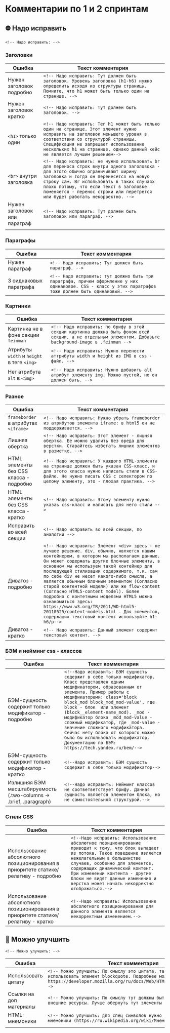 # Комментарии по 1 и 2 спринтам

## :no_entry: Надо исправить

`<!-- Надо исправить: -->`

### Заголовки

| Ошибка        | Текст комментария|
| ------------- | ------------- |
| Нужен заголовок подробно | `<!-- Надо исправить: Тут должен быть заголовок. Уровень заголовка (h1-h6) нужно определить исходя из структуры страницы. Помните, что h1 может быть только один на странице. -->` |
| Нужен заголовок кратко | `<!-- Надо исправить: Тут должен быть заголовок. -->` |
| `<h1>` только один| `<!-- Надо исправить: Тег h1 может быть только один на странице. Этот элемент нужно исправить на заголовок меньшего уровня в соответствии со структурой страницы. Спецификация не запрещает использование нескольких h1 на странице, однако данный кейс не является лучшим решением-->` |
| `<br>` внутри заголовка | `<!-- Надо исправить: не нужно использовать br для переноса строк внутри одного заголовока - для этого обычно ограничивают ширину заголовка и тогда он перенесется на новую строку сам. Br использовать в таких случаях плохо потому, что если текст в заголовке поменяется - перенос строки или перетрется или будет работать некорректно. -->` |
| Нужен заголовок или параграф | `<!-- Надо исправить: Тут должен быть заголовок или параграф. -->` |
|||

### Параграфы
| Ошибка        | Текст комментария|
| ------------- | ------------- |
| Нужен параграф | `<!-- Надо исправить: Тут должен быть параграф. -->` |
| 3 оиднаковых параграфа | `<!-- Надо исправить: тут должно быть три параграфа, причем оформление у них одинаковое. CSS - класс у этих параграфов тоже должен быть одинаковый. -->` |


### Картинки

| Ошибка        | Текст комментария|
| ------------- | ------------- |
| Картинка не в фоне секции `feinman` | `<!-- Надо исправить: по брифу в этой секции картинка должна быть фоном всей секции, а не отдельным элементом. Добавьте background-image в .feinman -->` |
| Атрибуты `width` и `height` в теге `<img>` | `<!-- Надо исправить: Нужно перенести аттрибуты width и height из IMG в css - файл. -->` |
| Нет атрибута `alt` в `<img>` | `<!-- Надо исправить: Нужно добавить alt атрибут элементу img. Можно пустой, но он должен быть. -->` |
|||

### Разное
| Ошибка        | Текст комментария|
| ------------- | ------------- |
| `frameborder` в атрибутах `<iframe>` | `<!-- Надо исправить: Нужно убрать frameborder из атрибутов элемента iframe: в html5 он не поддерживается. -->` |
| Лишняя обертка | `<!-- Надо исправить: Этот элемент - лишняя обертка. Ее можно удалить без вреда для верстки. Старайтесь избегать лишних элементов в разметке. -->` |
| HTML элементы без CSS класса - подробно | `<!-- Надо исправить: У каждого HTML-элемента на странице должен быть указан CSS-класс, и для этого класса нужно написать стили в CSS-файле. Не нужно писать CSS с селектором по целому элементу, это - плохая практика. -->` |
| HTML элементы без CSS класса - кратко | `<!-- Надо исправить: Этому элементу нужно указаь css-класс и написать для него стили -->` |
| Исправить во всей секции | `<!-- Надо исправить во всей секции, по аналогии -->` |
| Диватоз - подробно | `<!-- Надо исправить: Элемент <div> здесь - не лучшее решение. div, обычно, является нашим контейнером, в котором мы располагаем данные. Он может содержать другие блочные элементы, в основном мы используем такой контейнер для последующей стилизации содержимого, т.к. сам по себе div не несет какого-либо смысла, а является обычным блочным элементом (Согласно старой контентной модели) или же flow-content (Согласно HTML5-content model). Более подробно с контетными моделями HTML5 можно ознакомиться здесь: https://www.w3.org/TR/2011/WD-html5-20110525/content-models.html . Для элементов, содержащих текстовый контент используйте h1-h6/p-->` |
| Диватоз - кратко | `<!-- Надо исправить: Данный элемент содержит текстовый контент. -->` |

### БЭМ и нейминг css - классов

| Ошибка        | Текст комментария|
| ------------- | ------------- |
| БЭМ-сущность содержит только модификатор - подробно | `<!--Надо исправить: БЭМ сущность содержит в себе только модификатор. Класс представлен одним модификатором, образованным от элемента. Пример работы с модификаторами: class='block block_mod block_mod_mod-value', где block - блок  или элемент (block__element-name_mod). _mod - модификатор блока _mod_mod-value - сложный модификатор, где _mod-value - значение сложного модификатора. Сейчас нету блока от которого можно было бы использовать модификатор. Документацию по БЭМ: https://tech.yandex.ru/bem/-->` |
| БЭМ-сущность содержит только модификатор - кратко | `<!--Надо исправить: БЭМ сущность содержит в себе только модификатор-->` |
| Излишняя БЭМ масштабируемость (.two-columns -> .brief, .paragraph) | `<!--Надо исправить: Нейминг классов не соответветствует брифу. Данная сущность является элементом блока, но не самостоятельной структурой.-->` |


### Стили CSS

| Ошибка        | Текст комментария|
| ------------- | ------------- |
| Использование абсолютного позиционирования в приоритете статике/релативу - подробно | `<!--Надо исправить: Использование абсолютное позиционирование приводит к тому, что блок выпадает из потока. Такое поведение является нежелательным в большинстве случаев, особенно для элементов, содержащих динамический контент. При изменении контента - другие блоки не видят данные изменения и верстка может начать некорректно отображаться.-->` |
| Использование абсолютного позиционирования в приоритете статике/релативу - кратко | `<!--Надо исправить: Использование абсолютного позиционирования для данного элемента является некорректным изменением.-->` |

## :thinking: Можно улучшить
`<!-- Можно улучшить: -->`

| Ошибка        | Текст комментария|
| ------------- | ------------- |
| Использовать цитату | `<!-- Можно улучшить: По смыслу это цитата, так что тут лучше использовать элемент blockquote. Подробнее можно почитать тут: https://developer.mozilla.org/ru/docs/Web/HTML/Element/blockquote-->` |
| Ссылки на доп материалы | `<!-- Можно улучшить: По смыслу тут должны быть ссылки на какие-то внешние ресурсы. Лучше обернуть тут элементы в ссылки. -->` |
| HTML-мнемоники | `<!-- Можно улучшить: для спец символов нужно использовать html - мнемоники (https://ru.wikipedia.org/wiki/Мнемоники_в_HTML) -->` |
|||
